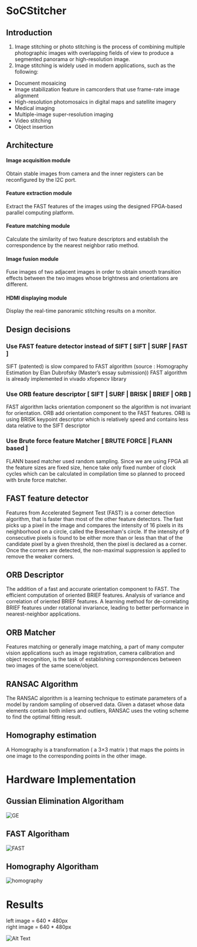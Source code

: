 # SoCStitcher

## Introduction

1. Image stitching or photo stitching is the process of combining multiple photographic images with overlapping fields of view to produce a segmented panorama or high-resolution image.
2. Image stitching is widely used in modern applications, such as the following:
  - Document mosaicing
  - Image stabilization feature in camcorders that use frame-rate image alignment
  - High-resolution photomosaics in digital maps and satellite imagery
  - Medical imaging
  - Multiple-image super-resolution imaging
  - Video stitching
  - Object insertion
  
## Architecture
  
#### Image acquisition module
Obtain stable images from camera and the inner registers  can be reconfigured by the I2C port.

#### Feature extraction module 
Extract the FAST features of the images using the designed FPGA-based parallel computing platform.

#### Feature matching module
Calculate the similarity of two feature descriptors and establish the correspondence by the nearest neighbor ratio method.

#### Image fusion module
Fuse images of two adjacent images in order to obtain smooth transition effects between the two images whose brightness and orientations are different.

#### HDMI displaying module
Display the real-time panoramic stitching results on a monitor.

## Design decisions

### Use FAST feature detector instead of SIFT  [ SIFT | SURF | FAST ]
SIFT (patented) is slow compared to FAST algorithm (source : Homography Estimation by Elan Dubrofsky (Master’s essay submission))
FAST algorithm is already implemented in vivado xfopencv library 
### Use ORB feature descriptor [ SIFT | SURF | BRISK | BRIEF | ORB ]
FAST algorithm lacks orientation component so the algorithm is not invariant for orientation. ORB add orientation component to the FAST features.
ORB is using BRISK keypoint descriptor which is relatively speed and contains less data relative to the SIFT descriptor 
### Use Brute force feature Matcher [ BRUTE FORCE | FLANN based ]
FLANN based matcher used random sampling. Since we are using FPGA all the feature sizes are fixed size, hence take only fixed number of clock cycles which can be calculated in compilation time so planned to proceed with brute force matcher.

## FAST feature detector

Features from Accelerated Segment Test (FAST) is a corner detection algorithm, that is faster than most of the other feature detectors.
The fast picks up a pixel in the image and compares the intensity of 16 pixels in its neighborhood on a circle, called the Bresenham's circle. If the intensity of 9 consecutive pixels is found to be either more than or less than that of the candidate pixel by a given threshold, then the pixel is declared as a corner. Once the corners are detected, the non-maximal suppression is applied to remove the weaker corners.


## ORB Descriptor
The addition of a fast and accurate orientation component to FAST. 
The efficient computation of oriented BRIEF features.
Analysis of variance and correlation of oriented BRIEF features. 
A learning method for de-correlating BRIEF features under rotational invariance, leading to better performance in nearest-neighbor applications.


## ORB Matcher
Features matching or generally image matching, a part of many computer vision applications such as image registration, camera calibration and object recognition, is the task of establishing correspondences between two images of the same scene/object.

## RANSAC Algorithm
The RANSAC algorithm is a learning technique to estimate parameters of a model by random sampling of observed data. Given a dataset whose data elements contain both inliers and outliers, RANSAC uses the voting scheme to find the optimal fitting result.

## Homography estimation
A Homography is a transformation ( a 3×3 matrix ) that maps the points in one image to the corresponding points in the other image.

# Hardware Implementation

## Gussian Elimination Algoritham

![GE](https://github.com/tharaka27/SoCStitcher/blob/master/Images/Gussian_Elimination_performance.PNG)

## FAST Algoritham

![FAST](https://github.com/tharaka27/SoCStitcher/blob/master/Images/basic_fast.PNG)

## Homography Algoritham

![homography](https://github.com/tharaka27/SoCStitcher/blob/master/Images/Homography_performance.PNG)




# Results
left image = 640 * 480px<br>
right image = 640 * 480px

![Alt Text](https://github.com/tharaka27/SoCStitcher/blob/master/Images/upload.gif)

